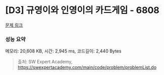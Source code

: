 # [D3] 규영이와 인영이의 카드게임 - 6808 

[문제 링크](https://swexpertacademy.com/main/code/problem/problemDetail.do?contestProbId=AWgv9va6HnkDFAW0) 

### 성능 요약

메모리: 20,608 KB, 시간: 2,945 ms, 코드길이: 2,440 Bytes



> 출처: SW Expert Academy, https://swexpertacademy.com/main/code/problem/problemList.do